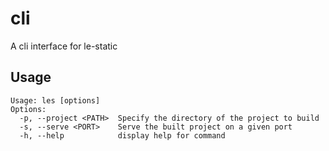 # cli

A cli interface for le-static

## Usage

```
Usage: les [options]
Options:
  -p, --project <PATH>  Specify the directory of the project to build
  -s, --serve <PORT>    Serve the built project on a given port
  -h, --help            display help for command
```